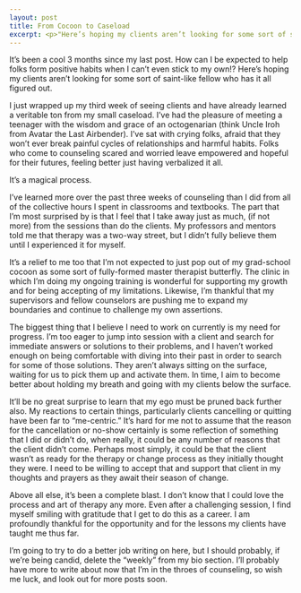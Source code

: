 ```yaml
---
layout: post
title: From Cocoon to Caseload
excerpt: <p>"Here’s hoping my clients aren’t looking for some sort of saint-like fellow who has it all figured out."</p>
---
```


It’s been a cool 3 months since my last post. How can I be expected to help folks form positive habits when I can’t even stick to my own!? Here’s hoping my clients aren’t looking for some sort of saint-like fellow who has it all figured out.

I just wrapped up my third week of seeing clients and have already learned a veritable ton from my small caseload. I’ve had the pleasure of meeting a teenager with the wisdom and grace of an octogenarian (think Uncle Iroh from Avatar the Last Airbender). I’ve sat with crying folks, afraid that they won’t ever break painful cycles of relationships and harmful habits. Folks who come to counseling scared and worried leave empowered and hopeful for their futures, feeling better just having verbalized it all. 

It’s a magical process.

I’ve learned more over the past three weeks of counseling than I did from all of the collective hours I spent in classrooms and textbooks. The part that I’m most surprised by is that I feel that I take away just as much, (if not more) from the sessions than do the clients. My professors and mentors told me that therapy was a two-way street, but I didn’t fully believe them until I experienced it for myself.

It’s a relief to me too that I’m not expected to just pop out of my grad-school cocoon as some sort of fully-formed master therapist butterfly. The clinic in which I’m doing my ongoing training is wonderful for supporting my growth and for being accepting of my limitations. Likewise, I’m thankful that my supervisors and fellow counselors are pushing me to expand my boundaries and continue to challenge my own assertions.

The biggest thing that I believe I need to work on currently is my need for progress. I’m too eager to jump into session with a client and search for immediate answers or solutions to their problems, and I haven’t worked enough on being comfortable with diving into their past in order to search for some of those solutions. They aren’t always sitting on the surface, waiting for us to pick them up and activate them. In time, I aim to become better about holding my breath and going with my clients below the surface.

It’ll be no great surprise to learn that my ego must be pruned back further also. My reactions to certain things, particularly clients cancelling or quitting have been far to “me-centric.” It’s hard for me not to assume that the reason for the cancellation or no-show certainly is some reflection of something that I did or didn’t do, when really, it could be any number of reasons that the client didn’t come. Perhaps most simply, it could be that the client wasn’t as ready for the therapy or change process as they initially thought they were. I need to be willing to accept that and support that client in my thoughts and prayers as they await their season of change.

Above all else, it’s been a complete blast. I don’t know that I could love the process and art of therapy any more. Even after a challenging session, I find myself smiling with gratitude that I get to do this as a career. I am profoundly thankful for the opportunity and for the lessons my clients have taught me thus far.

I’m going to try to do a better job writing on here, but I should probably, if we’re being candid, delete the “weekly” from my bio section. I’ll probably have more to write about now that I’m in the throes of counseling, so wish me luck, and look out for more posts soon.

